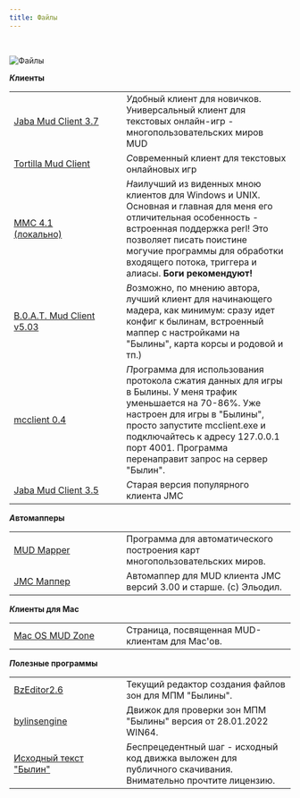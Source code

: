 ```yaml
---
title: Файлы
---
```


&nbsp;

<p class='text-center mb-4'>
    <img src="/img/tit_files.jpg" alt='Файлы' />
</p>

<p class='mt-4'>
    <strong><i class="letter letter-k">К</i>лиенты</strong>
</p>

<table class='table-links'>
<tr>
    <td style='width:40%'><a href='https://nerevar.github.io/jmc/' target='_blank'>Jaba Mud Client 3.7</a></td>
    <td>
        <i class='letter letter-u'>У</i>добный клиент для новичков.<br/>
        Универсальный клиент для текстовых онлайн-игр - многопользовательских миров MUD
    </td>
</tr>
<tr>
    <td><a href='https://tmud.github.io/' target='_blank'>Tortilla Mud Client</a></td>
    <td><i class='letter letter-s'>С</i>овременный клиент для текстовых онлайновых игр</td>
</tr>
<tr>
    <td>
        <a href='https://haali.su/mmc/' target='_blank'>MMC 4.1</a><br/>
        <a href='/files/mmc.zip'>(локально)</a><br/>
    </td>
    <td><i class='letter letter-n'>Н</i>аилучший из виденных мною клиентов для Windows и UNIX. Основная и главная для меня его отличительная особенность - встроенная поддержка perl! Это позволяет писать поистине могучие программы для обработки входящего потока, триггера и алиасы. <b>Боги рекомендуют!</b></td>
</tr>
<tr>
    <td><a href='/files/bmc503.zip'>B.0.A.T. Mud Client v5.03</a></td>
    <td><i class='letter letter-v'>В</i>озможно, по мнению автора, лучший клиент для начинающего мадера, как минимум: сразу идет конфиг к былинам, встроенный маппер с настройками на "Былины", карта корсы и родовой и тп.)</td>
</tr>
<tr>
    <td><a href='/files/mcclient-0.4.zip'>mcclient 0.4</a></td>
    <td><i class='letter letter-p'>П</i>рограмма для использования протокола сжатия данных для игры в Былины. У меня трафик уменьшается на 70-86%. Уже настроен для игры в "Былины", просто запустите mcclient.exe и подключайтесь к адресу 127.0.0.1 порт 4001. Программа перенаправит запрос на сервер "Былин".</td>
</tr>
<tr>
    <td><a href='/files/jmc3502.zip'>Jaba Mud Client 3.5</a></td>
    <td>
        <i class='letter letter-s'>С</i>тарая версия популярного клиента JMC<br/>
    </td>
</tr>
</table>

<p class='mt-4'>
    <strong><i class="letter letter-a">А</i>втомапперы</strong>
</p>

<table class='table-links'>
<tr>
    <td style='width:40%'><a href='/files/MudMaperv256.zip'>MUD Mapper</a></td>
    <td>
        Программа для автоматического построения карт многопользовательских миров.
    </td>
</tr>
<tr>
    <td><a href='/files/JMCMapper.zip'>JMC Маппер</a></td>
    <td>
        Автомаппер для MUD клиента JMC версий 3.00 и старше. (c) Эльодил.
    </td>
</tr>
</table>

<p class='mt-4'>
    <strong><i class="letter letter-k">К</i>лиенты для Mac</strong>
</p>

<table class='table-links'>
<tr>
    <td style='width:40%'><a href='http://www.hsoi.net/mud/clients/' target="_blank">Mac OS MUD Zone</a></td>
    <td>
        Страница, посвященная MUD-клиентам для Mac'ов.
    </td>
</tr>
</table>

<p class='mt-4'>
    <strong><i class="letter letter-p">П</i>олезные программы</strong>
</p>

<table class='table-links'>
<tr>
    <td style='width:40%'><a href='/files/BZEditorBuild_2.6.rar'>BzEditor2.6</a></td>
    <td>
        Текущий редактор создания файлов зон для МПМ "Былины".
    </td>
</tr>
<tr>
    <td><a href='/files/bylinsengine.zip'>bylinsengine</a></td>
    <td>
        Движок для проверки зон МПМ "Былины" версия от 28.01.2022 WIN64.
    </td>
</tr>
<tr>
    <td ><a href='/downloads/license/'>Исходный текст "Былин"</a></td>
    <td>
        <i class="letter letter-b">Б</i>еспрецедентный шаг - исходный код движка выложен для публичного скачивания. Внимательно прочтите лицензию.
    </td>
</tr>
</table>
